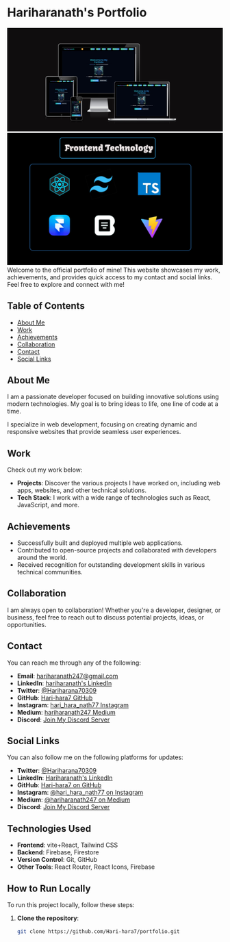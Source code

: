 # Hariharanath's Portfolio
<img src="banner.png" alt="hari">
<img src="tech.png" alt="hari">
Welcome to the official portfolio of mine! This website showcases my work, achievements, and provides quick access to my contact and social links. Feel free to explore and connect with me!

## Table of Contents
- [About Me](#about-me)
- [Work](#work)
- [Achievements](#achievements)
- [Collaboration](#collaboration)
- [Contact](#contact)
- [Social Links](#social-links)

## About Me
I am a passionate developer focused on building innovative solutions using modern technologies. My goal is to bring ideas to life, one line of code at a time.

I specialize in web development, focusing on creating dynamic and responsive websites that provide seamless user experiences.

## Work
Check out my work below:
- **Projects**: Discover the various projects I have worked on, including web apps, websites, and other technical solutions.
- **Tech Stack**: I work with a wide range of technologies such as React, JavaScript, and more.

## Achievements
- Successfully built and deployed multiple web applications.
- Contributed to open-source projects and collaborated with developers around the world.
- Received recognition for outstanding development skills in various technical communities.

## Collaboration
I am always open to collaboration! Whether you're a developer, designer, or business, feel free to reach out to discuss potential projects, ideas, or opportunities.

## Contact
You can reach me through any of the following:
- **Email**: [hariharanath247@gmail.com](mailto:hariharanath247@gmail.com)
- **LinkedIn**: [hariharanath's LinkedIn](https://www.linkedin.com/in/hari-hara-nath-a13583282/)
- **Twitter**: [@Hariharana70309](https://x.com/Hariharana70309?t=Ib05QY4zN8F41MsLHAix5Q&s=09)
- **GitHub**: [Hari-hara7 GitHub](https://github.com/Hari-hara7)
- **Instagram**: [hari_hara_nath77 Instagram](https://instagram.com/hari_hara_nath77)
- **Medium**: [hariharanath247 Medium](https://medium.com/@hariharanath247)
- **Discord**: [Join My Discord Server](https://discord.gg/Xn8uyh4Js)

## Social Links
You can also follow me on the following platforms for updates:
- **Twitter**: [@Hariharana70309](https://x.com/Hariharana70309?t=Ib05QY4zN8F41MsLHAix5Q&s=09)
- **LinkedIn**: [Hariharanath's LinkedIn](https://www.linkedin.com/in/hari-hara-nath-a13583282/)
- **GitHub**: [Hari-hara7 on GitHub](https://github.com/Hari-hara7)
- **Instagram**: [@hari_hara_nath77 on Instagram](https://instagram.com/hari_hara_nath77)
- **Medium**: [@hariharanath247 on Medium](https://medium.com/@hariharanath247)
- **Discord**: [Join My Discord Server](https://discord.gg/Xn8uyh4Js)

## Technologies Used
- **Frontend**: vite+React, Tailwind CSS
- **Backend**: Firebase, Firestore
- **Version Control**: Git, GitHub
- **Other Tools**: React Router, React Icons, Firebase

## How to Run Locally
To run this project locally, follow these steps:

1. **Clone the repository**:
   ```bash
   git clone https://github.com/Hari-hara7/portfolio.git
